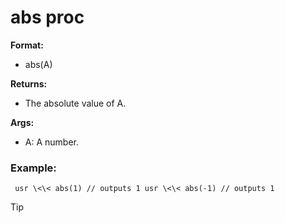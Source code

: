 # abs proc
**Format:**
+   abs(A)
<!-- -->
**Returns:**
+   The absolute value of A.
<!-- -->
**Args:**
+   A: A number.
### Example:

```
 usr \<\< abs(1) // outputs 1 usr \<\< abs(-1) // outputs 1

```


> [!TIP] 
> 